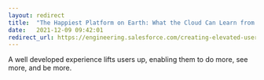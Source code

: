```yaml
---
layout: redirect
title:  "The Happiest Platform on Earth: What the Cloud Can Learn from Disney World"
date:   2021-12-09 09:42:01
redirect_url: https://engineering.salesforce.com/creating-elevated-user-experiences-724eea2e55b5/
---
```


A well developed experience lifts users up, enabling them to do more, see more, and be more.